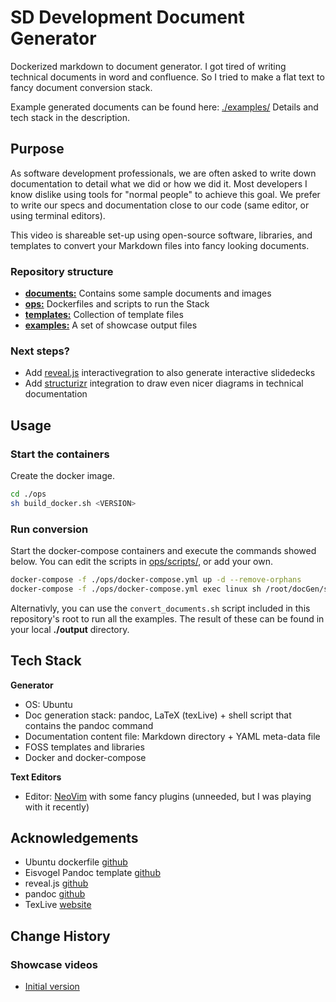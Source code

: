 # SD Development Document Generator
Dockerized markdown to document generator. 
I got tired of writing technical documents in word and confluence.
So I tried to make a flat text to fancy document conversion stack.  

Example generated documents can be found here: [./examples/](./examples/)
Details and tech stack in the description.

## Purpose

As software development professionals, we are often asked to write down documentation to detail what we did or how we did it. Most developers I know dislike using tools for "normal people" to  achieve this goal. We prefer to write our specs and documentation close to our code (same editor, or using terminal editors).

This video is shareable set-up using open-source software, libraries, and templates to convert your Markdown files into fancy looking documents.

### Repository structure

* [**documents:**](./documents) Contains some sample documents and images
* [**ops:**](./ops) Dockerfiles and scripts to run the Stack
* [**templates:**](./ops/templates) Collection of template files 
* [**examples:**](./examples) A set of showcase output files 

### Next steps?

* Add [reveal.js](https://github.com/hakimel/reveal.js/) interactivegration to also generate interactive slidedecks
* Add [structurizr](https://structurizr.com/) integration to draw even nicer diagrams in technical documentation 

## Usage

### Start the containers

Create the docker image.
```bash
cd ./ops
sh build_docker.sh <VERSION>
```
### Run conversion

Start the docker-compose containers and execute the commands showed below.
You can edit the scripts in [ops/scripts/](./ops/scripts/), or add your own.


```bash
docker-compose -f ./ops/docker-compose.yml up -d --remove-orphans
docker-compose -f ./ops/docker-compose.yml exec linux sh /root/docGen/scripts/doc_runner.sh documents/document_sample.md document sdd-base
```

Alternativly, you can use the `convert_documents.sh` script included in this repository's root
to run all the examples. The result of these can be found in your local **./output** directory.

## Tech Stack

**Generator**
* OS: Ubuntu
* Doc generation stack: pandoc, LaTeX (texLive) + shell script that contains the pandoc command
* Documentation content file: Markdown directory + YAML meta-data file
* FOSS templates and libraries
* Docker and docker-compose

**Text Editors**
* Editor: [NeoVim](https://neovim.io/) with some fancy plugins (unneeded, but I was playing with it recently)

## Acknowledgements

* Ubuntu dockerfile [github](https://github.com/dockerfile/ubuntu)
* Eisvogel Pandoc template [github](https://github.com/Wandmalfarbe/pandoc-latex-template)
* reveal.js [github](https://github.com/hakimel/reveal.js)
* pandoc [github](https://github.com/jgm/pandoc)
* TexLive [website](https://tug.org/texlive/)
## Change History 

### Showcase videos
* [Initial version](https://www.youtube.com/watch?v=N_aVZHArSS0)
